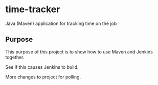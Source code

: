 # time-tracker
Java (Maven) application for tracking time on the job

## Purpose

This purpose of this project is to show how to use Maven and Jenkins together.

See if this causes Jenkins to build.

More changes to project for polling.
